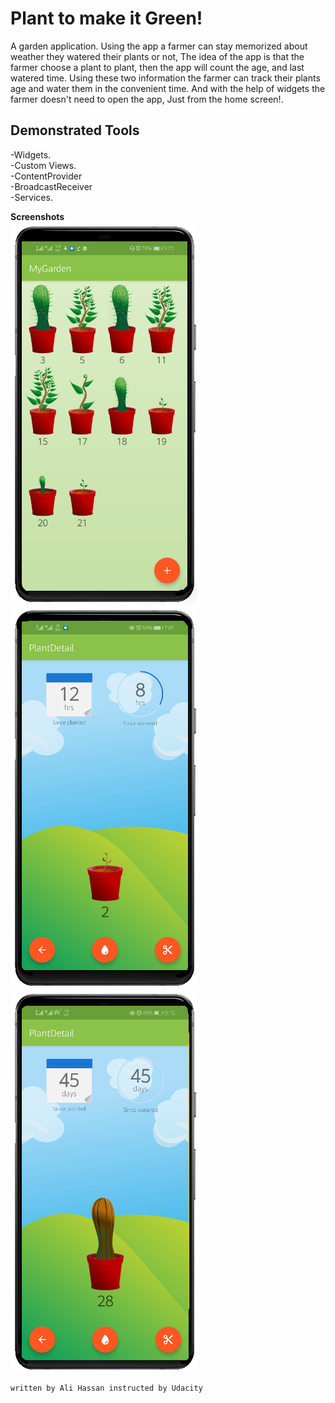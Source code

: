 <h1>Plant to make it Green!</h1>
A garden application. Using the app a farmer can stay memorized about weather they watered their plants or not,
The idea of the app is that the farmer choose a plant to plant, then the app will count the age, and last watered time.
Using these two information the farmer can track their plants age and water them in the convenient time.
And with the help of widgets the farmer doesn't need to open the app, Just from the home screen!.
<h2>Demonstrated Tools</h2>
    -Widgets.</br>
    -Custom Views.</br>
    -ContentProvider</br>
    -BroadcastReceiver</br>
    -Services.

<b>Screenshots</b></br>
 <img src="https://github.com/3li-7assan-Dev1712/MyGarden/blob/master/1.png" alt="MyGarden Me Screenshot">
 <img src="https://github.com/3li-7assan-Dev1712/MyGarden/blob/master/2.png" alt="MyGarden Me Screenshot">
 <img src="https://github.com/3li-7assan-Dev1712/MyGarden/blob/master/3.png" alt="MyGarden Me Screenshot"></br>

`written by Ali Hassan instructed by Udacity`